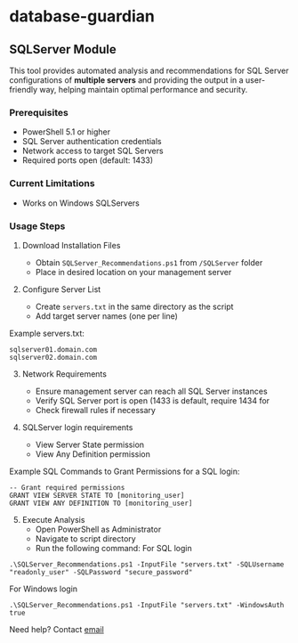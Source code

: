 # database-guardian

## SQLServer Module

This tool provides automated analysis and recommendations for SQL Server configurations of **multiple servers** and providing the output in a user-friendly way, helping maintain optimal performance and security.

### Prerequisites
- PowerShell 5.1 or higher
- SQL Server authentication credentials
- Network access to target SQL Servers
- Required ports open (default: 1433)


### Current Limitations
- Works on Windows SQLServers

### Usage Steps

1. Download Installation Files
   - Obtain `SQLServer_Recommendations.ps1` from `/SQLServer` folder
   - Place in desired location on your management server

2. Configure Server List
   - Create `servers.txt` in the same directory as the script
   - Add target server names (one per line)

Example servers.txt:
```
sqlserver01.domain.com
sqlserver02.domain.com
```
3. Network Requirements
   - Ensure management server can reach all SQL Server instances
   - Verify SQL Server port is open (1433 is default, require 1434 for 
   - Check firewall rules if necessary

4. SQLServer login requirements
  
   - View Server State permission
   - View Any Definition permission

Example SQL Commands to Grant Permissions for a SQL login:
```
-- Grant required permissions
GRANT VIEW SERVER STATE TO [monitoring_user]
GRANT VIEW ANY DEFINITION TO [monitoring_user]
```
5. Execute Analysis
   - Open PowerShell as Administrator
   - Navigate to script directory
   - Run the following command:
For SQL login

```
.\SQLServer_Recommendations.ps1 -InputFile "servers.txt" -SQLUsername "readonly_user" -SQLPassword "secure_password"
```
For Windows login

```
.\SQLServer_Recommendations.ps1 -InputFile "servers.txt" -WindowsAuth true
```

Need help? Contact [email](kedaryarlapati@gmail.com)
